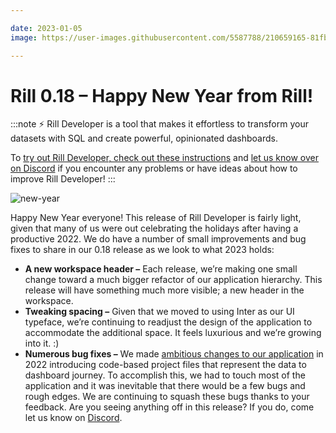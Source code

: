 ```yaml
---

date: 2023-01-05
image: https://user-images.githubusercontent.com/5587788/210659165-81fb6fd5-da74-478a-922a-9e4dd408e935.png

---
```


# Rill 0.18 – Happy New Year from Rill!

:::note
⚡ Rill Developer is a tool that makes it effortless to transform your datasets with SQL and create powerful, opinionated dashboards.

To [try out Rill Developer, check out these instructions](../home/install) and [let us know over on Discord](https://bit.ly/3bbcSl9) if you encounter any problems or have ideas about how to improve Rill Developer!
:::

![new-year](https://user-images.githubusercontent.com/5587788/210659165-81fb6fd5-da74-478a-922a-9e4dd408e935.png)

Happy New Year everyone! This release of Rill Developer is fairly light, given that many of us were out celebrating the holidays after having a productive 2022. We do have a number of small improvements and bug fixes to share in our 0.18 release as we look to what 2023 holds:

- **A new workspace header –** Each release, we’re making one small change toward a much bigger refactor of our application hierarchy. This release will have something much more visible; a new header in the workspace.
- **Tweaking spacing –** Given that we moved to using Inter as our UI typeface, we’re continuing to readjust the design of the application to accommodate the additional space. It feels luxurious and we’re growing into it. :)
- **Numerous bug fixes –** We made [ambitious changes to our application](https://docs.rilldata.com/notes/0.16) in 2022 introducing code-based project files that represent the data to dashboard journey. To accomplish this, we had to touch most of the application and it was inevitable that there would be a few bugs and rough edges. We are continuing to squash these bugs thanks to your feedback. Are you seeing anything off in this release? If you do, come let us know on [Discord](https://bit.ly/3bbcSl9).
